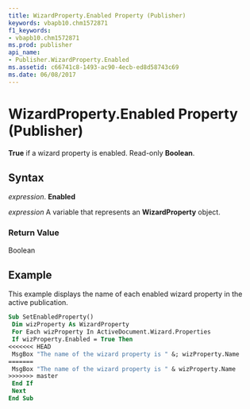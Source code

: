 ```yaml
---
title: WizardProperty.Enabled Property (Publisher)
keywords: vbapb10.chm1572871
f1_keywords:
- vbapb10.chm1572871
ms.prod: publisher
api_name:
- Publisher.WizardProperty.Enabled
ms.assetid: c66741c8-1493-ac90-4ecb-ed8d58743c69
ms.date: 06/08/2017
---
```



# WizardProperty.Enabled Property (Publisher)

 **True** if a wizard property is enabled. Read-only **Boolean**.


## Syntax

 _expression_. **Enabled**

 _expression_ A variable that represents an  **WizardProperty** object.


### Return Value

Boolean


## Example

This example displays the name of each enabled wizard property in the active publication.


```vb
Sub SetEnabledProperty() 
 Dim wizProperty As WizardProperty 
 For Each wizProperty In ActiveDocument.Wizard.Properties 
 If wizProperty.Enabled = True Then 
<<<<<<< HEAD
 MsgBox "The name of the wizard property is " &; wizProperty.Name 
=======
 MsgBox "The name of the wizard property is " & wizProperty.Name 
>>>>>>> master
 End If 
 Next 
End Sub
```


